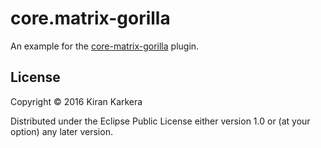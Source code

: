 # core.matrix-gorilla

An example for the [core-matrix-gorilla]() plugin.



## License

Copyright © 2016 Kiran Karkera

Distributed under the Eclipse Public License either version 1.0 or (at
your option) any later version.
